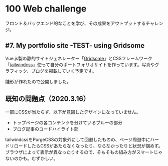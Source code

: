 # 100 Web challenge

フロント＆バックエンド的なことを学び、その成果をアウトプットするチャレンジ。

## #7. My portfolio site -TEST- using Gridsome

Vue.js製の静的サイトジェネレーター「[Gridsome](https://gridsome.org/)」とCSSフレームワーク「[tailwindcss](https://tailwindcss.com/)」使って自分のポートフォリオサイトを作っています。写真やグラフィック、ブログを掲載していく予定です。

雛形が作れたので公開しました。

## 既知の問題点（2020.3.16）

一部にCSSが当たらず、以下が意図したデザインになっていません。

- トップページの各コンテンツを分けているブルーの部分
- ブログ記事のコードハイライト部

tailwindcssをPurgeCSSの対象外にして回避したものの、ページ周遊中にハードリロードしたらCSSがあたらなくなったり、ならなかったりと状況が掴めず。ブラウザによって表示が異なったりするので、そもそもの組み方がスマートじゃないのかも。むずかしい。
